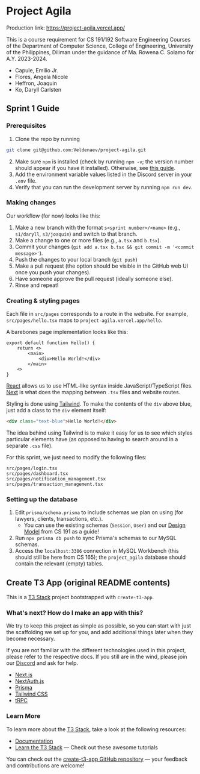 # Project Agila

Production link: https://project-agila.vercel.app/

This is a course requirement for CS 191/192 Software Engineering Courses of the Department of Computer Science, College of Engineering, University of the Philippines, Diliman under the guidance of Ma. Rowena C. Solamo for A.Y. 2023-2024.

- Capule, Emilio Jr.
- Flores, Angela Nicole
- Heffron, Joaquin
- Ko, Daryll Carlsten

## Sprint 1 Guide

### Prerequisites

1) Clone the repo by running

```bash
git clone git@github.com:Veldenaev/project-agila.git
```

2) Make sure `npm` is installed (check by running `npm -v`; the version number should appear if you have it installed). Otherwise, see [this guide](https://docs.npmjs.com/downloading-and-installing-node-js-and-npm).
3) Add the environment variable values listed in the Discord server in your `.env` file.
4) Verify that you can run the development server by running `npm run dev`.

### Making changes

Our workflow (for now) looks like this:

1) Make a new branch with the format `s<sprint number>/<name>` (e.g., `s1/daryll`, `s3/joaquin`) and switch to that branch.
2) Make a change to one or more files (e.g., `a.tsx` and `b.tsx`).
3) Commit your changes (`git add a.tsx b.tsx && git commit -m '<commit message>'`).
4) Push the changes to your local branch (`git push`)
4) Make a pull request (the option should be visible in the GitHub web UI once you push your changes).
5) Have someone approve the pull request (ideally someone else).
6) Rinse and repeat!

### Creating & styling pages

Each file in `src/pages` corresponds to a route in the website. For example, `src/pages/hello.tsx` maps to `project-agila.vercel.app/hello`.

A barebones page implementation looks like this:

```tsx
export default function Hello() {
    return <>
        <main>
            <div>Hello World!</div>
        </main>
    <>
} 
```

[React](https://react.dev/) allows us to use HTML-like syntax inside JavaScript/TypeScript files. [Next](https://nextjs.org/) is what does the mapping between `.tsx` files and website routes.

Styling is done using [Tailwind](https://tailwindcss.com/). To make the contents of the `div` above blue, just add a class to the `div` element itself:

```html
<div class="text-blue">Hello World!</div>
```

The idea behind using Tailwind is to make it easy for us to see which styles particular elements have (as opposed to having to search around in a separate `.css` file). 

For this sprint, we just need to modify the following files:

```
src/pages/login.tsx
src/pages/dashboard.tsx
src/pages/notification_management.tsx
src/pages/transaction_management.tsx
```

### Setting up the database

1) Edit `prisma/schema.prisma` to include schemas we plan on using (for lawyers, clients, transactions, etc.).
    - You can use the existing schemas (`Session`, `User`) and our [Design Model](https://docs.google.com/document/d/1e7E8AXHu9J0vk2MAwQUCqEjHrVOD9vA-AqZlwg3HHSU/edit) from CS 191 as a guide!
2) Run `npx prisma db push` to sync Prisma's schemas to our MySQL schemas.
3) Access the `localhost:3306` connection in MySQL Workbench (this should still be here from CS 165); the `project_agila` database should contain the relevant (empty) tables.

## Create T3 App (original README contents)

This is a [T3 Stack](https://create.t3.gg/) project bootstrapped with `create-t3-app`.

### What's next? How do I make an app with this?

We try to keep this project as simple as possible, so you can start with just the scaffolding we set up for you, and add additional things later when they become necessary.

If you are not familiar with the different technologies used in this project, please refer to the respective docs. If you still are in the wind, please join our [Discord](https://t3.gg/discord) and ask for help.

- [Next.js](https://nextjs.org)
- [NextAuth.js](https://next-auth.js.org)
- [Prisma](https://prisma.io)
- [Tailwind CSS](https://tailwindcss.com)
- [tRPC](https://trpc.io)

### Learn More

To learn more about the [T3 Stack](https://create.t3.gg/), take a look at the following resources:

- [Documentation](https://create.t3.gg/)
- [Learn the T3 Stack](https://create.t3.gg/en/faq#what-learning-resources-are-currently-available) — Check out these awesome tutorials

You can check out the [create-t3-app GitHub repository](https://github.com/t3-oss/create-t3-app) — your feedback and contributions are welcome!
